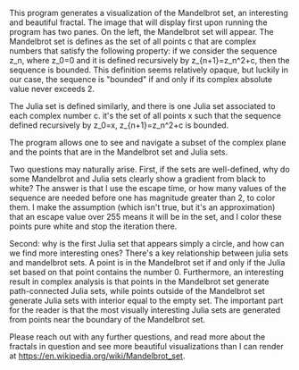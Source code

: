 This program generates a visualization of the Mandelbrot set, an interesting and beautiful fractal. The image that will display first upon running the program has two panes. On the left, the Mandelbrot set will appear. The Mandelbrot set is defines as the set of all points c that are complex numbers that satisfy the following property: if we consider the sequence z_n, where z_0=0 and it is defined recursively by z_{n+1}=z_n^2+c, then the sequence is bounded. This definition seems relatively opaque, but luckily in our case, the sequence is "bounded" if and only if its complex absolute value never exceeds 2. 

The Julia set is defined similarly, and there is one Julia set associated to each complex number c. it's the set of all points x such that the sequence defined recursively by z_0=x, z_{n+1}=z_n^2+c is bounded. 

The program allows one to see and navigate a subset of the complex plane and the points that are in the Mandelbrot set and Julia sets. 

Two questions may naturally arise. First, if the sets are well-defined, why do some Mandelbrot and Julia sets clearly show a gradient from black to white? The answer is that I use the escape time, or how many values of the sequence are needed before one has magnitude greater than 2, to color them. I make the assumption (which isn't true, but it's an approximation) that an escape value over 255 means it will be in the set, and I color these points pure white and stop the iteration there. 

Second: why is the first Julia set that appears simply a circle, and how can we find more interesting ones? There's a key relationship between julia sets and mandelbrot sets. A point is in the Mandelbrot set if and only if the Julia set based on that point contains the number 0. Furthermore, an interesting result in complex analysis is that points in the Mandelbrot set generate path-connected Julia sets, while points outside of the Mandelbrot set generate Julia sets with interior equal to the empty set. The important part for the reader is that the most visually interesting Julia sets are generated from points near the boundary of the Mandelbrot set.

Please reach out with any further questions, and read more about the fractals in question and see more beautiful visualizations than I can render at https://en.wikipedia.org/wiki/Mandelbrot_set. 
